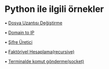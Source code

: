 # Python ile ilgili örnekler

• [Dosya Uzantısı Değiştirme](https://github.com/saricayemre/python_examples/blob/main/codes/filenameconvert.py)

• [Domain to IP](https://github.com/saricayemre/python_examples/blob/main/codes/domaintoip.py)

• [Şifre Üretici](https://github.com/saricayemre/python_examples/blob/main/codes/sifre_uret.py)

• [Faktöriyel Hesaplama(recursive)](https://github.com/saricayemre/python_examples/blob/main/codes/faktoriyel.py)

• [Terminalde komut gönderme(socket)](https://github.com/saricayemre/python_examples/tree/main/codes/socket)


